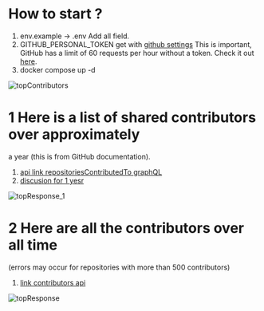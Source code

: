 # How to start ?

1. env.example -> .env Add all field.
2. GITHUB_PERSONAL_TOKEN get with [github settings](https://github.com/settings/tokens?type=beta) This is important,
   GitHub has a limit of 60 requests per hour without a token. Check it out
   [here](https://docs.github.com/en/rest/using-the-rest-api/rate-limits-for-the-rest-api?apiVersion=2022-11-28#primary-rate-limit-for-authenticated-users).
3. docker compose up -d

![topContributors](https://github.com/Sega-128/topContributor/assets/52979646/9e75a672-2c38-4ffd-8914-a32da3698fd9)

# 1 Here is a list of shared contributors over approximately

a year (this is from GitHub documentation).

1. [ api link repositoriesContributedTo graphQL](https://docs.github.com/en/graphql/reference/objects#repositoryconnection)
2. [discusion for 1 yesr](https://github.com/orgs/community/discussions/24350)

![topResponse_1](https://github.com/Sega-128/topContributor/assets/52979646/d9b60767-d332-434a-b2b2-ade09853d80a)

# 2 Here are all the contributors over all time

(errors may occur for repositories with more than 500 contributors)

1. [link contributors api ](https://docs.github.com/en/rest/repos/repos?apiVersion=2022-11-28#list-repository-contributors)

![topResponse](https://github.com/Sega-128/topContributor/assets/52979646/7a2f4a61-f365-4d49-bc14-2688f7063b47)
